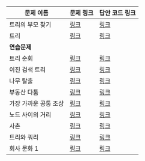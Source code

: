 |문제 이름|문제 링크|답안 코드 링크|
|---|---|---|
|트리의 부모 찾기|[링크](boj.kr/11725)|[링크]()|
|트리|[링크](boj.kr/1068)|[링크]()|
|**연습문제**|||
|트리 순회|[링크](boj.kr/1991)|[링크]()|
|이진 검색 트리|[링크](boj.kr/5639)|[링크]()|
|나무 탈출|[링크](boj.kr/15900)|[링크]()|
|부동산 다툼|[링크](boj.kr/20364)|[링크]()|
|가장 가까운 공통 조상|[링크](boj.kr/3584)|[링크]()|
|노드 사이의 거리|[링크](boj.kr/1240)|[링크]()|
|사촌|[링크](boj.kr/9489)|[링크]()|
|트리와 쿼리|[링크](boj.kr/15681)|[링크]()|
|회사 문화 1|[링크](boj.kr/14267)|[링크]()|
